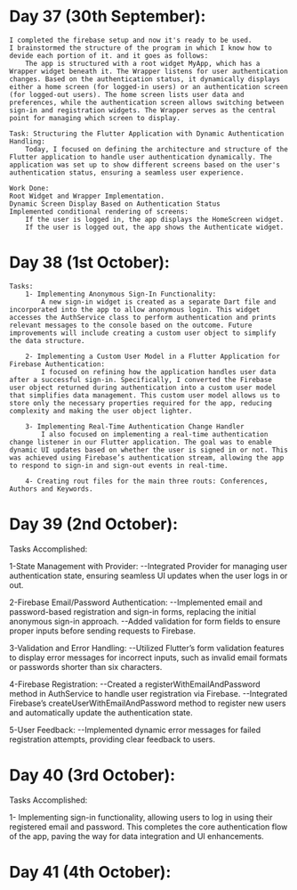 
# Day 37 (30th September):
    I completed the firebase setup and now it's ready to be used.
    I brainstormed the structure of the program in which I know how to devide each portion of it. and it goes as follows:
        The app is structured with a root widget MyApp, which has a Wrapper widget beneath it. The Wrapper listens for user authentication changes. Based on the authentication status, it dynamically displays either a home screen (for logged-in users) or an authentication screen (for logged-out users). The home screen lists user data and preferences, while the authentication screen allows switching between sign-in and registration widgets. The Wrapper serves as the central point for managing which screen to display.

    Task: Structuring the Flutter Application with Dynamic Authentication Handling:
        Today, I focused on defining the architecture and structure of the Flutter application to handle user authentication dynamically. The application was set up to show different screens based on the user's authentication status, ensuring a seamless user experience. 

    Work Done:
    Root Widget and Wrapper Implementation.
    Dynamic Screen Display Based on Authentication Status
    Implemented conditional rendering of screens:
        If the user is logged in, the app displays the HomeScreen widget.
        If the user is logged out, the app shows the Authenticate widget.

# Day 38 (1st October):
    Tasks: 
        1- Implementing Anonymous Sign-In Functionality:
            A new sign-in widget is created as a separate Dart file and incorporated into the app to allow anonymous login. This widget accesses the AuthService class to perform authentication and prints relevant messages to the console based on the outcome. Future improvements will include creating a custom user object to simplify the data structure.

        2- Implementing a Custom User Model in a Flutter Application for Firebase Authentication:
            I focused on refining how the application handles user data after a successful sign-in. Specifically, I converted the Firebase user object returned during authentication into a custom user model that simplifies data management. This custom user model allows us to store only the necessary properties required for the app, reducing complexity and making the user object lighter.

        3- Implementing Real-Time Authentication Change Handler
            I also focused on implementing a real-time authentication change listener in our Flutter application. The goal was to enable dynamic UI updates based on whether the user is signed in or not. This was achieved using Firebase’s authentication stream, allowing the app to respond to sign-in and sign-out events in real-time.

        4- Creating rout files for the main three routs: Conferences, Authors and Keywords.

# Day 39 (2nd October):
Tasks Accomplished:

  1-State Management with Provider:
    --Integrated Provider for managing user authentication state, ensuring seamless UI updates when the user logs in or out.


  2-Firebase Email/Password Authentication:
    --Implemented email and password-based registration and sign-in forms, replacing the initial anonymous sign-in approach.
    --Added validation for form fields to ensure proper inputs before sending requests to Firebase.

  3-Validation and Error Handling:
    --Utilized Flutter’s form validation features to display error messages for incorrect inputs, such as invalid email formats or passwords shorter than six characters.

  4-Firebase Registration:
    --Created a registerWithEmailAndPassword method in AuthService to handle user registration via Firebase.
    --Integrated Firebase’s createUserWithEmailAndPassword method to register new users and automatically update the authentication state.

  5-User Feedback:
    --Implemented dynamic error messages for failed registration attempts, providing clear feedback to users.

# Day 40 (3rd October):
Tasks Accomplished:

  1- Implementing sign-in functionality, allowing users to log in using their registered email and password. This completes the core authentication flow of the app, paving the way for data integration and UI enhancements.


# Day 41 (4th October):